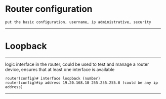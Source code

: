 # Router configuration

```
put the basic configuration, username, ip administrative, security
```
***
# Loopback
***
logic interface in the router, could be used to test and manage a router device, ensures that at least one interface is available
```
router(config)# interface loopback (number)
router(config)#ip address 19.20.168.10 255.255.255.0 (could be any ip address)
```
***
